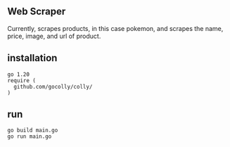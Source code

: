 ## Web Scraper
Currently, scrapes products, in this case pokemon, and scrapes the name, price, image, and url of product. 
## installation
```
go 1.20
require (
  github.com/gocolly/colly/
)
```
## run
```
go build main.go
go run main.go
```
